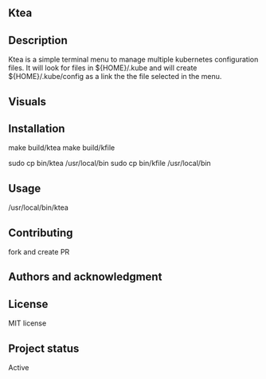 ## Ktea

## Description
Ktea is a simple terminal menu to manage multiple kubernetes configuration files.  It will look for files in ${HOME}/.kube and will create ${HOME}/.kube/config as a link the the file selected in the menu.

## Visuals

## Installation
make build/ktea
make build/kfile

sudo cp bin/ktea /usr/local/bin
sudo cp bin/kfile /usr/local/bin

## Usage
/usr/local/bin/ktea

## Contributing
fork and create PR

## Authors and acknowledgment

## License
MIT license

## Project status
Active
